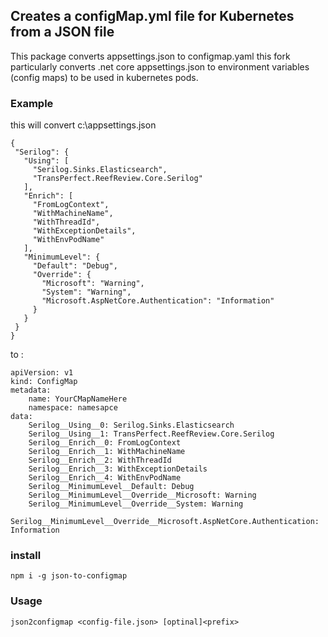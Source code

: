 ## Creates a configMap.yml file for Kubernetes from a JSON file
This package converts appsettings.json to configmap.yaml
this fork particularly converts .net core appsettings.json to environment variables (config maps) to be used in kubernetes pods.

### Example
this will convert  c:\appsettings.json
 ```
{
  "Serilog": {
    "Using": [
      "Serilog.Sinks.Elasticsearch",
      "TransPerfect.ReefReview.Core.Serilog"
    ],  
    "Enrich": [
      "FromLogContext",
      "WithMachineName",
      "WithThreadId",
      "WithExceptionDetails",
      "WithEnvPodName"
    ],
    "MinimumLevel": {
      "Default": "Debug",
      "Override": {
        "Microsoft": "Warning",
        "System": "Warning",
        "Microsoft.AspNetCore.Authentication": "Information"
      }
    }
  }
}
```
to :
```
apiVersion: v1
kind: ConfigMap
metadata:
    name: YourCMapNameHere
    namespace: namesapce
data:
    Serilog__Using__0: Serilog.Sinks.Elasticsearch
    Serilog__Using__1: TransPerfect.ReefReview.Core.Serilog
    Serilog__Enrich__0: FromLogContext
    Serilog__Enrich__1: WithMachineName
    Serilog__Enrich__2: WithThreadId
    Serilog__Enrich__3: WithExceptionDetails
    Serilog__Enrich__4: WithEnvPodName
    Serilog__MinimumLevel__Default: Debug
    Serilog__MinimumLevel__Override__Microsoft: Warning
    Serilog__MinimumLevel__Override__System: Warning
    Serilog__MinimumLevel__Override__Microsoft.AspNetCore.Authentication: Information
```
### install
```shell
npm i -g json-to-configmap
```

### Usage
```shell
json2configmap <config-file.json> [optinal]<prefix>
```

